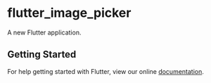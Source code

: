 # flutter_image_picker

A new Flutter application.

## Getting Started

For help getting started with Flutter, view our online
[documentation](https://flutter.io/).
